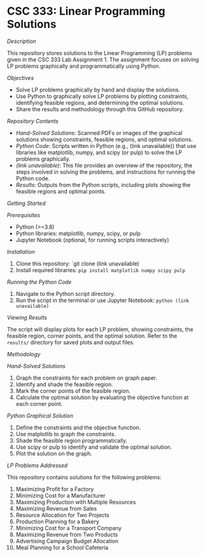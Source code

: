 # CSC 333: Linear Programming Solutions


*Description*

This repository stores solutions to the Linear Programming (LP) problems given in the CSC 333 Lab Assignment 1. The assignment focuses on solving LP problems graphically and programmatically using Python.

*Objectives*

- Solve LP problems graphically by hand and display the solutions.
- Use Python to graphically solve LP problems by plotting constraints, identifying feasible regions, and determining the optimal solutions.
- Share the results and methodology through this GitHub repository.

*Repository Contents*

- *Hand-Solved Solutions*: Scanned PDFs or images of the graphical solutions showing constraints, feasible regions, and optimal solutions.
- *Python Code*: Scripts written in Python (e.g., (link unavailable)) that use libraries like matplotlib, numpy, and scipy (or pulp) to solve the LP problems graphically.
- *(link unavailable)*: This file provides an overview of the repository, the steps involved in solving the problems, and instructions for running the Python code.
- *Results*: Outputs from the Python scripts, including plots showing the feasible regions and optimal points.

*Getting Started*

*Prerequisites*

- Python (>=3.8)
- Python libraries: matplotlib, numpy, scipy, or pulp
- Jupyter Notebook (optional, for running scripts interactively)

*Installation*

1. Clone this repository: `git clone (link unavailable)
2. Install required libraries: `pip install matplotlib numpy scipy pulp`

*Running the Python Code*

1. Navigate to the Python script directory.
2. Run the script in the terminal or use Jupyter Notebook: `python (link unavailable)`

*Viewing Results*

The script will display plots for each LP problem, showing constraints, the feasible region, corner points, and the optimal solution. Refer to the `results/` directory for saved plots and output files.

*Methodology*

*Hand-Solved Solutions*

1. Graph the constraints for each problem on graph paper.
2. Identify and shade the feasible region.
3. Mark the corner points of the feasible region.
4. Calculate the optimal solution by evaluating the objective function at each corner point.

*Python Graphical Solution*

1. Define the constraints and the objective function.
2. Use matplotlib to graph the constraints.
3. Shade the feasible region programmatically.
4. Use scipy or pulp to identify and validate the optimal solution.
5. Plot the solution on the graph.

*LP Problems Addressed*

This repository contains solutions for the following problems:

1. Maximizing Profit for a Factory
2. Minimizing Cost for a Manufacturer
3. Maximizing Production with Multiple Resources
4. Maximizing Revenue from Sales
5. Resource Allocation for Two Projects
6. Production Planning for a Bakery
7. Minimizing Cost for a Transport Company
8. Maximizing Revenue from Two Products
9. Advertising Campaign Budget Allocation
10. Meal Planning for a School Cafeteria
